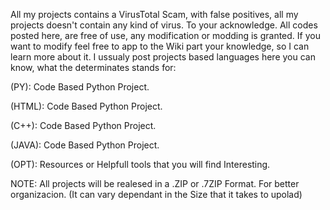 All my projects contains a VirusTotal Scam, with false positives, all my projects doesn't contain any kind of virus. To your acknowledge. All codes posted here, are free of use, any modification or modding is granted. If you want to modify feel free to app to the Wiki part your knowledge, so I can learn more about it. I ussualy post projects based languages here you can know, what the determinates stands for:

(PY): Code Based Python Project.

(HTML): Code Based Python Project.

(C++): Code Based Python Project.

(JAVA): Code Based Python Project.

(OPT): Resources or Helpfull tools that you will find Interesting.

NOTE: All projects will be realesed in a .ZIP or .7ZIP Format. For better organizacion. (It can vary dependant in the Size that it takes to upolad)
